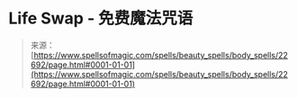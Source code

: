 <!--yml

分类：未分类

日期：2024年06月12日 19:07:11

-->

# Life Swap - 免费魔法咒语

> 来源：[https://www.spellsofmagic.com/spells/beauty_spells/body_spells/22692/page.html#0001-01-01](https://www.spellsofmagic.com/spells/beauty_spells/body_spells/22692/page.html#0001-01-01)
